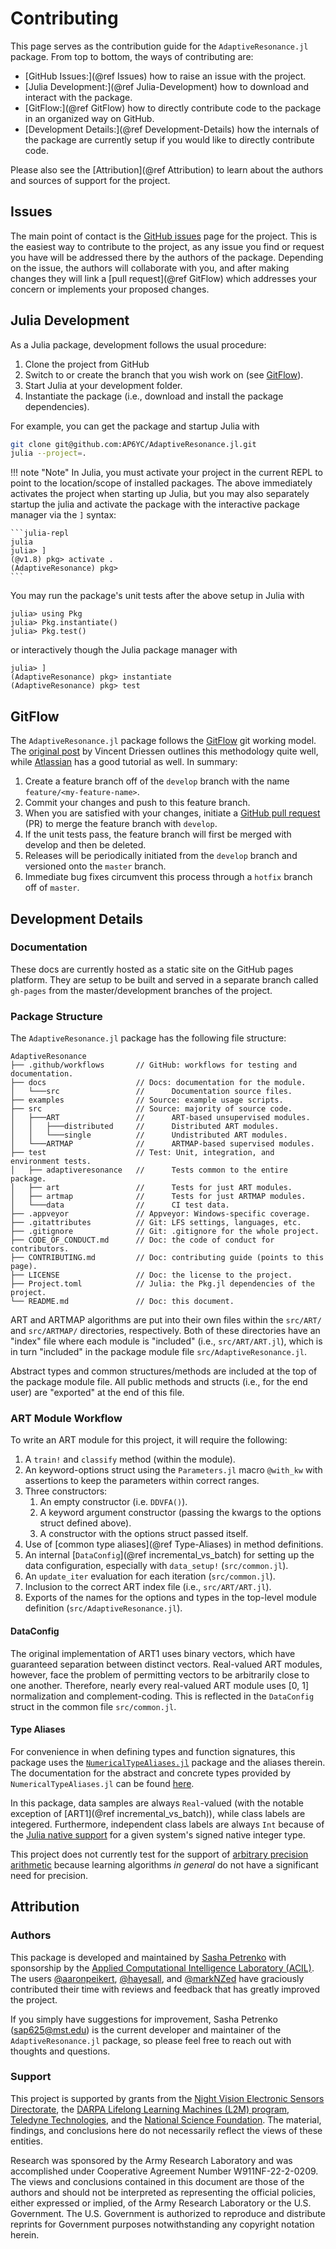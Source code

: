 # Contributing

This page serves as the contribution guide for the `AdaptiveResonance.jl` package.
From top to bottom, the ways of contributing are:

- [GitHub Issues:](@ref Issues) how to raise an issue with the project.
- [Julia Development:](@ref Julia-Development) how to download and interact with the package.
- [GitFlow:](@ref GitFlow) how to directly contribute code to the package in an organized way on GitHub.
- [Development Details:](@ref Development-Details) how the internals of the package are currently setup if you would like to directly contribute code.

Please also see the [Attribution](@ref Attribution) to learn about the authors and sources of support for the project.

## Issues

The main point of contact is the [GitHub issues](https://github.com/AP6YC/AdaptiveResonance.jl/issues) page for the project.
This is the easiest way to contribute to the project, as any issue you find or request you have will be addressed there by the authors of the package.
Depending on the issue, the authors will collaborate with you, and after making changes they will link a [pull request](@ref GitFlow) which addresses your concern or implements your proposed changes.

## Julia Development

As a Julia package, development follows the usual procedure:

1. Clone the project from GitHub
2. Switch to or create the branch that you wish work on (see [GitFlow](@ref)).
3. Start Julia at your development folder.
4. Instantiate the package (i.e., download and install the package dependencies).

For example, you can get the package and startup Julia with

```sh
git clone git@github.com:AP6YC/AdaptiveResonance.jl.git
julia --project=.
```

!!! note "Note"
    In Julia, you must activate your project in the current REPL to point to the location/scope of installed packages.
    The above immediately activates the project when starting up Julia, but you may also separately startup the julia and activate the package with the interactive
    package manager via the `]` syntax:

    ```julia-repl
    julia
    julia> ]
    (@v1.8) pkg> activate .
    (AdaptiveResonance) pkg>
    ```

You may run the package's unit tests after the above setup in Julia with

```julia-repl
julia> using Pkg
julia> Pkg.instantiate()
julia> Pkg.test()
```

or interactively though the Julia package manager with

```julia-repl
julia> ]
(AdaptiveResonance) pkg> instantiate
(AdaptiveResonance) pkg> test
```

## GitFlow

The `AdaptiveResonance.jl` package follows the [GitFlow](https://nvie.com/posts/a-successful-git-branching-model/) git working model.
The [original post](https://nvie.com/posts/a-successful-git-branching-model/) by Vincent Driessen outlines this methodology quite well, while [Atlassian](https://www.atlassian.com/git/tutorials/comparing-workflows/gitflow-workflow) has a good tutorial as well.
In summary:

1. Create a feature branch off of the `develop` branch with the name `feature/<my-feature-name>`.
2. Commit your changes and push to this feature branch.
3. When you are satisfied with your changes, initiate a [GitHub pull request](https://github.com/AP6YC/AdaptiveResonance.jl/pulls) (PR) to merge the feature branch with `develop`.
4. If the unit tests pass, the feature branch will first be merged with develop and then be deleted.
5. Releases will be periodically initiated from the `develop` branch and versioned onto the `master` branch.
6. Immediate bug fixes circumvent this process through a `hotfix` branch off of `master`.

## Development Details

### Documentation

These docs are currently hosted as a static site on the GitHub pages platform.
They are setup to be built and served in a separate branch called `gh-pages` from the master/development branches of the project.

### Package Structure

The `AdaptiveResonance.jl` package has the following file structure:

```console
AdaptiveResonance
├── .github/workflows       // GitHub: workflows for testing and documentation.
├── docs                    // Docs: documentation for the module.
│   └───src                 //      Documentation source files.
├── examples                // Source: example usage scripts.
├── src                     // Source: majority of source code.
│   ├───ART                 //      ART-based unsupervised modules.
│   │   ├───distributed     //      Distributed ART modules.
│   │   └───single          //      Undistributed ART modules.
│   └───ARTMAP              //      ARTMAP-based supervised modules.
├── test                    // Test: Unit, integration, and environment tests.
│   ├── adaptiveresonance   //      Tests common to the entire package.
│   ├── art                 //      Tests for just ART modules.
│   ├── artmap              //      Tests for just ARTMAP modules.
│   └───data                //      CI test data.
├── .appveyor               // Appveyor: Windows-specific coverage.
├── .gitattributes          // Git: LFS settings, languages, etc.
├── .gitignore              // Git: .gitignore for the whole project.
├── CODE_OF_CONDUCT.md      // Doc: the code of conduct for contributors.
├── CONTRIBUTING.md         // Doc: contributing guide (points to this page).
├── LICENSE                 // Doc: the license to the project.
├── Project.toml            // Julia: the Pkg.jl dependencies of the project.
└── README.md               // Doc: this document.
```

ART and ARTMAP algorithms are put into their own files within the `src/ART/` and `src/ARTMAP/` directories, respectively.
Both of these directories have an "index" file where each module is "included" (i.e., `src/ART/ART.jl`), which is in turn "included" in the package module file `src/AdaptiveResonance.jl`.

Abstract types and common structures/methods are included at the top of the package module file.
All public methods and structs (i.e., for the end user) are "exported" at the end of this file.

### ART Module Workflow

To write an ART module for this project, it will require the following:

1. A `train!` and `classify` method (within the module).
2. An keyword-options struct using the `Parameters.jl` macro `@with_kw` with assertions to keep the parameters within correct ranges.
3. Three constructors:
   1. An empty constructor (i.e. `DDVFA()`).
   2. A keyword argument constructor (passing the kwargs to the options struct defined above).
   3. A constructor with the options struct passed itself.
4. Use of [common type aliases](@ref Type-Aliases) in method definitions.
5. An internal [`DataConfig`](@ref incremental_vs_batch) for setting up the data configuration, especially with `data_setup!` (`src/common.jl`).
6. An `update_iter` evaluation for each iteration (`src/common.jl`).
7. Inclusion to the correct ART index file (i.e., `src/ART/ART.jl`).
8. Exports of the names for the options and types in the top-level module definition (`src/AdaptiveResonance.jl`).

#### DataConfig

The original implementation of ART1 uses binary vectors, which have guaranteed separation between distinct vectors.
Real-valued ART modules, however, face the problem of permitting vectors to be arbitrarily close to one another.
Therefore, nearly every real-valued ART module uses [0, 1] normalization and complement-coding.
This is reflected in the `DataConfig` struct in the common file `src/common.jl`.

#### Type Aliases

For convenience in when defining types and function signatures, this package uses the [`NumericalTypeAliases.jl`](https://github.com/AP6YC/NumericalTypeAliases.jl) package and the aliases therein.
The documentation for the abstract and concrete types provided by `NumericalTypeAliases.jl` can be found [here](https://ap6yc.github.io/NumericalTypeAliases.jl/dev/).

In this package, data samples are always `Real`-valued (with the notable exception of [ART1](@ref incremental_vs_batch)), while class labels are integered.
Furthermore, independent class labels are always `Int` because of the [Julia native support](https://docs.julialang.org/en/v1/manual/integers-and-floating-point-numbers/#Integers) for a given system's signed native integer type.

This project does not currently test for the support of [arbitrary precision arithmetic](https://docs.julialang.org/en/v1/manual/integers-and-floating-point-numbers/#Arbitrary-Precision-Arithmetic) because learning algorithms *in general* do not have a significant need for precision.

## Attribution

### Authors

This package is developed and maintained by [Sasha Petrenko](https://github.com/AP6YC) with sponsorship by the [Applied Computational Intelligence Laboratory (ACIL)](https://acil.mst.edu/).
The users [@aaronpeikert](https://github.com/aaronpeikert), [@hayesall](https://github.com/hayesall), and [@markNZed](https://github.com/markNZed) have graciously contributed their time with reviews and feedback that has greatly improved the project.

If you simply have suggestions for improvement, Sasha Petrenko (<sap625@mst.edu>) is the current developer and maintainer of the `AdaptiveResonance.jl` package, so please feel free to reach out with thoughts and questions.

### Support

This project is supported by grants from the [Night Vision Electronic Sensors Directorate](https://c5isr.ccdc.army.mil/inside_c5isr_center/nvesd/), the [DARPA Lifelong Learning Machines (L2M) program](https://www.darpa.mil/program/lifelong-learning-machines), [Teledyne Technologies](http://www.teledyne.com/), and the [National Science Foundation](https://www.nsf.gov/).
The material, findings, and conclusions here do not necessarily reflect the views of these entities.

Research was sponsored by the Army Research Laboratory and was accomplished under
Cooperative Agreement Number W911NF-22-2-0209.
The views and conclusions contained in this document are
those of the authors and should not be interpreted as representing the official policies, either expressed or implied, of
the Army Research Laboratory or the U.S. Government.
The U.S. Government is authorized to reproduce and
distribute reprints for Government purposes notwithstanding any copyright notation herein.
